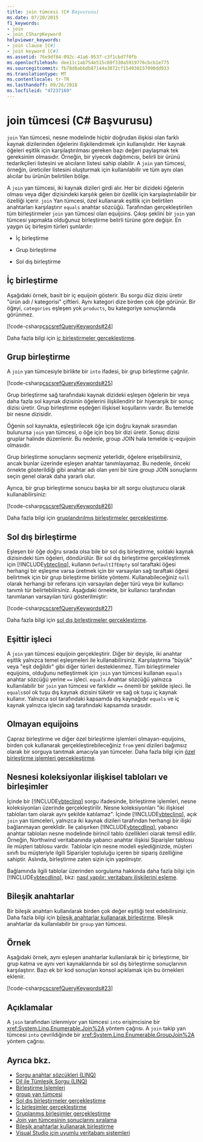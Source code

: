 ```yaml
---
title: join tümcesi (C# Başvurusu)
ms.date: 07/20/2015
f1_keywords:
- join
- join_CSharpKeyword
helpviewer_keywords:
- join clause [C#]
- join keyword [C#]
ms.assetid: 76e9df84-092c-41a6-9537-c3f1cbd7f0fb
ms.openlocfilehash: dee11c1ab754e515c69f330a5919776cbcb1e775
ms.sourcegitcommit: fb78d8abbdb87144a3872cf154930157090dd933
ms.translationtype: MT
ms.contentlocale: tr-TR
ms.lasthandoff: 09/26/2018
ms.locfileid: "47237169"
---
```

# <a name="join-clause-c-reference"></a>join tümcesi (C# Başvurusu)

`join` Yan tümcesi, nesne modelinde hiçbir doğrudan ilişkisi olan farklı kaynak dizilerinden öğelerini ilişkilendirmek için kullanışlıdır. Her kaynak öğeleri eşitlik için karşılaştırılması gereken bazı değeri paylaşmak tek gereksinim olmasıdır. Örneğin, bir yiyecek dağıtımcısı, belirli bir ürünü tedarikçileri listesini ve alıcıların listesi sahip olabilir. A `join` yan tümcesi, örneğin, üreticiler listesini oluşturmak için kullanılabilir ve tüm aynı olan alıcılar bu ürünün belirtilen bölge.

A `join` yan tümcesi, iki kaynak dizileri girdi alır. Her bir dizideki öğelerin olması veya diğer dizisindeki karşılık gelen bir özellik için karşılaştırılabilir bir özelliği içerir. `join` Yan tümcesi, özel kullanarak eşitlik için belirtilen anahtarları karşılaştırır `equals` anahtar sözcüğü. Tarafından gerçekleştirilen tüm birleştirmeler `join` yan tümcesi olan equijoins. Çıkışı şeklini bir `join` yan tümcesi yapmakta olduğunuz birleştirme belirli türüne göre değişir. En yaygın üç birleşim türleri şunlardır:

- İç birleştirme

- Grup birleştirme

- Sol dış birleştirme

## <a name="inner-join"></a>İç birleştirme

Aşağıdaki örnek, basit bir iç equijoin gösterir. Bu sorgu düz dizisi üretir "ürün adı / kategorisi" çiftleri. Aynı kategori dize birden çok öğe görünür. Bir öğeyi, `categories` eşleşen yok `products`, bu kategoriye sonuçlarında görünmez.

[!code-csharp[cscsrefQueryKeywords#24](~/samples/snippets/csharp/VS_Snippets_VBCSharp/CsCsrefQueryKeywords/CS/Join.cs#24)]

Daha fazla bilgi için [iç birleştirmeler gerçekleştirme](../../linq/perform-inner-joins.md).

## <a name="group-join"></a>Grup birleştirme

A `join` yan tümcesiyle birlikte bir `into` ifadesi, bir grup birleştirme çağrılır.

[!code-csharp[cscsrefQueryKeywords#25](~/samples/snippets/csharp/VS_Snippets_VBCSharp/CsCsrefQueryKeywords/CS/Join.cs#25)]

Grup birleştirme sağ tarafındaki kaynak dizideki eşleşen öğelerin bir veya daha fazla sol kaynak dizisinin öğelerini ilişkilendirir bir hiyerarşik bir sonuç dizisi üretir. Grup birleştirme eşdeğeri ilişkisel koşullarını vardır. Bu temelde bir nesne dizisidir.

Öğenin sol kaynakta, eşleştirilecek öğe için doğru kaynak sırasından bulunursa `join` yan tümcesi, o öğe için boş bir dizi üretir. Sonuç dizisi gruplar halinde düzenlenir. Bu nedenle, group JOIN hala temelde iç-equijoin olmasıdır.

Grup birleştirme sonuçlarını seçmeniz yeterlidir, öğelere erişebilirsiniz, ancak bunlar üzerinde eşleşen anahtar tanımlayamaz. Bu nedenle, önceki örnekte gösterildiği gibi anahtar adı olan yeni bir türe group JOIN sonuçlarını seçin genel olarak daha yararlı olur.

Ayrıca, bir grup birleştirme sonucu başka bir alt sorgu oluşturucu olarak kullanabilirsiniz:

[!code-csharp[cscsrefQueryKeywords#26](~/samples/snippets/csharp/VS_Snippets_VBCSharp/CsCsrefQueryKeywords/CS/Join.cs#26)]

Daha fazla bilgi için [gruplandırılmış birleştirmeler gerçekleştirme](../../linq/perform-grouped-joins.md).

## <a name="left-outer-join"></a>Sol dış birleştirme

Eşleşen bir öğe doğru sırada olsa bile bir sol dış birleştirme, soldaki kaynak dizisindeki tüm öğeleri, döndürülür. Bir sol dış birleştirme gerçekleştirmek için [!INCLUDE[vbteclinq](~/includes/vbteclinq-md.md)], kullanın `DefaultIfEmpty` sol taraftaki öğesi herhangi bir eşleşme varsa üretmek için bir varsayılan sağ taraftaki öğesi belirtmek için bir grup birleştirme birlikte yöntemi. Kullanabileceğiniz `null` olarak herhangi bir referans için varsayılan değer türü veya bir kullanıcı tanımlı tür belirtebilirsiniz. Aşağıdaki örnekte, bir kullanıcı tarafından tanımlanan varsayılan türü gösterilmiştir:

[!code-csharp[cscsrefQueryKeywords#27](~/samples/snippets/csharp/VS_Snippets_VBCSharp/CsCsrefQueryKeywords/CS/Join.cs#27)]

Daha fazla bilgi için [sol dış birleştirmeler gerçekleştirme](../../linq/perform-left-outer-joins.md).

## <a name="the-equals-operator"></a>Eşittir işleci

A `join` yan tümcesi equijoin gerçekleştirir. Diğer bir deyişle, iki anahtar eşitlik yalnızca temel eşleşmeleri ile kullanabilirsiniz. Karşılaştırma "büyük" veya "eşit değildir" gibi diğer türleri desteklenmez. Tüm birleştirmeler equijoins, olduğunu netleştirmek için `join` yan tümcesi kullanan `equals` anahtar sözcüğü yerine `==` işleci. `equals` Anahtar sözcüğü yalnızca kullanılabilir bir `join` yan tümcesi ve farklıdır `==` önemli bir şekilde işleci. İle `equals`sol ok tuşu dış kaynak dizisini tüketir ve sağ ok tuşu iç kaynak kullanır. Yalnızca sol tarafındaki kapsamda dış kaynağıdır `equals` ve iç kaynak yalnızca işlecin sağ tarafındaki kapsamda sırasıdır.

## <a name="non-equijoins"></a>Olmayan equijoins

Çapraz birleştirme ve diğer özel birleştirme işlemleri olmayan-equijoins, birden çok kullanarak gerçekleştirebileceğiniz `from` yeni dizileri bağımsız olarak bir sorguya tanıtmak amacıyla yan tümceler. Daha fazla bilgi için [özel birleştirme işlemleri gerçekleştirme](../../linq/perform-custom-join-operations.md).

## <a name="joins-on-object-collections-vs-relational-tables"></a>Nesnesi koleksiyonlar ilişkisel tabloları ve birleşimler

İçinde bir [!INCLUDE[vbteclinq](~/includes/vbteclinq-md.md)] sorgu ifadesinde, birleştirme işlemleri, nesne koleksiyonları üzerinde gerçekleştirilir. Nesne koleksiyonları "iki ilişkisel tabloları tam olarak aynı şekilde katılamaz". İçinde [!INCLUDE[vbteclinq](~/includes/vbteclinq-md.md)], açık `join` yan tümceleri, yalnızca iki kaynak dizileri tarafından herhangi bir ilişki bağlanmayan gereklidir. İle çalışırken [!INCLUDE[vbtecdlinq](~/includes/vbtecdlinq-md.md)], yabancı anahtar tabloları nesne modelinde birincil tablo özellikleri olarak temsil edilir. Örneğin, Northwind veritabanında yabancı anahtar ilişkisi Siparişler tablosu ile müşteri tablosu vardır. Tablolar için nesne modeli eşlediğinizde, müşteri sınıfı bu müşteriyle ilgili Siparişler topluluğu içeren bir sipariş özelliğine sahiptir. Aslında, birleştirme zaten sizin için yapılmıştır.

Bağlamında ilgili tablolar üzerinden sorgulama hakkında daha fazla bilgi için [!INCLUDE[vbtecdlinq](~/includes/vbtecdlinq-md.md)], bkz: [nasıl yapılır: veritabanı ilişkilerini eşleme](../../../framework/data/adonet/sql/linq/how-to-map-database-relationships.md).

## <a name="composite-keys"></a>Bileşik anahtarlar

Bir bileşik anahtarı kullanılarak birden çok değer eşitliği test edebilirsiniz. Daha fazla bilgi için [bileşik anahtarlar kullanarak birleştirme](../../linq/join-by-using-composite-keys.md). Bileşik anahtarlar da kullanılabilir bir `group` yan tümcesi.

## <a name="example"></a>Örnek

Aşağıdaki örnek, aynı eşleşen anahtarlar kullanılarak bir iç birleştirme, bir grup katma ve aynı veri kaynaklarında bir sol dış birleştirme sonuçlarının karşılaştırır. Bazı ek bir kod sonuçları konsol açıklamak için bu örnekleri eklenir.

[!code-csharp[cscsrefQueryKeywords#23](~/samples/snippets/csharp/VS_Snippets_VBCSharp/CsCsrefQueryKeywords/CS/Join.cs#23)]

## <a name="remarks"></a>Açıklamalar

A `join` tarafından izlenmiyor yan tümcesi `into` erişimcisine bir <xref:System.Linq.Enumerable.Join%2A> yöntem çağrısı. A `join` takip yan tümcesi `into` çevrildiğinde bir <xref:System.Linq.Enumerable.GroupJoin%2A> yöntem çağrısı.

## <a name="see-also"></a>Ayrıca bkz.

- [Sorgu anahtar sözcükleri (LINQ)](query-keywords.md)
- [Dil ile Tümleşik Sorgu (LINQ)](../../linq/index.md)
- [Birleştirme İşlemleri](../../programming-guide/concepts/linq/join-operations.md)
- [group yan tümcesi](group-clause.md)
- [Sol dış birleştirmeler gerçekleştirme](../../linq/perform-left-outer-joins.md)
- [İç birleşimler gerçekleştirme](../../linq/perform-inner-joins.md)
- [Gruplanmış birleşimler gerçekleştirme](../../linq/perform-grouped-joins.md)
- [Join yan tümcesinin sonuçlarını sıralama](../../linq/order-the-results-of-a-join-clause.md)
- [Bileşik anahtarlar kullanarak birleştirme](../../linq/join-by-using-composite-keys.md)
- [Visual Studio için uyumlu veritabanı sistemleri](/visualstudio/data-tools/installing-database-systems-tools-and-samples)